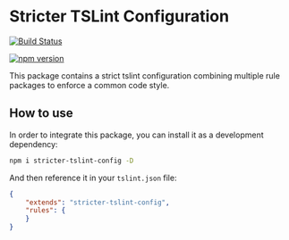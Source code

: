 # Stricter TSLint Configuration

[![Build Status](https://travis-ci.org/Teodor92/stricter-tslint-config.svg?branch=master)](https://travis-ci.org/Teodor92/stricter-tslint-config)

[![npm version](https://badge.fury.io/js/stricter-tslint-config.svg)](https://badge.fury.io/js/stricter-tslint-config)

This package contains a strict tslint configuration combining multiple rule packages to enforce a common code style.

## How to use

In order to integrate this package, you can install it as a development dependency:

```bash
npm i stricter-tslint-config -D
```

And then reference it in your `tslint.json` file:

```json
{
    "extends": "stricter-tslint-config",
    "rules": {
    }
}
```

